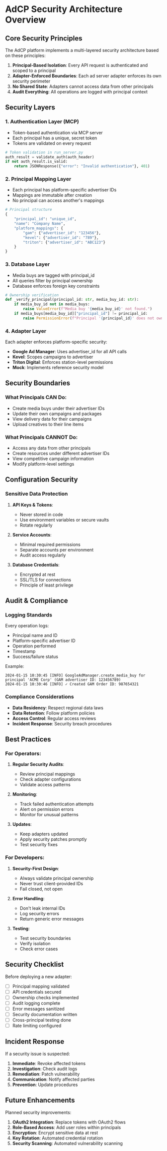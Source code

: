 # AdCP Security Architecture Overview

## Core Security Principles

The AdCP platform implements a multi-layered security architecture based on these principles:

1. **Principal-Based Isolation**: Every API request is authenticated and scoped to a principal
2. **Adapter-Enforced Boundaries**: Each ad server adapter enforces its own security perimeter
3. **No Shared State**: Adapters cannot access data from other principals
4. **Audit Everything**: All operations are logged with principal context

## Security Layers

### 1. Authentication Layer (MCP)

- Token-based authentication via MCP server
- Each principal has a unique, secret token
- Tokens are validated on every request

```python
# Token validation in run_server.py
auth_result = validate_auth(auth_header)
if not auth_result.is_valid:
    return JSONResponse({"error": "Invalid authentication"}, 401)
```

### 2. Principal Mapping Layer

- Each principal has platform-specific advertiser IDs
- Mappings are immutable after creation
- No principal can access another's mappings

```python
# Principal structure
{
    "principal_id": "unique_id",
    "name": "Company Name",
    "platform_mappings": {
        "gam": {"advertiser_id": "123456"},
        "kevel": {"advertiser_id": "789"},
        "triton": {"advertiser_id": "ABC123"}
    }
}
```

### 3. Database Layer

- Media buys are tagged with principal_id
- All queries filter by principal ownership
- Database enforces foreign key constraints

```python
# Ownership verification
def _verify_principal(principal_id: str, media_buy_id: str):
    if media_buy_id not in media_buys:
        raise ValueError(f"Media buy '{media_buy_id}' not found.")
    if media_buys[media_buy_id]["principal_id"] != principal_id:
        raise PermissionError(f"Principal '{principal_id}' does not own media buy '{media_buy_id}'.")
```

### 4. Adapter Layer

Each adapter enforces platform-specific security:
- **Google Ad Manager**: Uses advertiser_id for all API calls
- **Kevel**: Scopes campaigns to advertiser
- **Triton Digital**: Enforces station-level permissions
- **Mock**: Implements reference security model

## Security Boundaries

### What Principals CAN Do:
- Create media buys under their advertiser IDs
- Update their own campaigns and packages
- View delivery data for their campaigns
- Upload creatives to their line items

### What Principals CANNOT Do:
- Access any data from other principals
- Create resources under different advertiser IDs
- View competitive campaign information
- Modify platform-level settings

## Configuration Security

### Sensitive Data Protection

1. **API Keys & Tokens**:
   - Never stored in code
   - Use environment variables or secure vaults
   - Rotate regularly

2. **Service Accounts**:
   - Minimal required permissions
   - Separate accounts per environment
   - Audit access regularly

3. **Database Credentials**:
   - Encrypted at rest
   - SSL/TLS for connections
   - Principle of least privilege

## Audit & Compliance

### Logging Standards

Every operation logs:
- Principal name and ID
- Platform-specific advertiser ID
- Operation performed
- Timestamp
- Success/failure status

Example:
```
2024-01-15 10:30:45 [INFO] GoogleAdManager.create_media_buy for principal 'ACME Corp' (GAM advertiser ID: 123456789)
2024-01-15 10:30:46 [INFO] ✓ Created GAM Order ID: 987654321
```

### Compliance Considerations

- **Data Residency**: Respect regional data laws
- **Data Retention**: Follow platform policies
- **Access Control**: Regular access reviews
- **Incident Response**: Security breach procedures

## Best Practices

### For Operators:

1. **Regular Security Audits**:
   - Review principal mappings
   - Check adapter configurations
   - Validate access patterns

2. **Monitoring**:
   - Track failed authentication attempts
   - Alert on permission errors
   - Monitor for unusual patterns

3. **Updates**:
   - Keep adapters updated
   - Apply security patches promptly
   - Test security fixes

### For Developers:

1. **Security-First Design**:
   - Always validate principal ownership
   - Never trust client-provided IDs
   - Fail closed, not open

2. **Error Handling**:
   - Don't leak internal IDs
   - Log security errors
   - Return generic error messages

3. **Testing**:
   - Test security boundaries
   - Verify isolation
   - Check error cases

## Security Checklist

Before deploying a new adapter:

- [ ] Principal mapping validated
- [ ] API credentials secured
- [ ] Ownership checks implemented
- [ ] Audit logging complete
- [ ] Error messages sanitized
- [ ] Security documentation written
- [ ] Cross-principal testing done
- [ ] Rate limiting configured

## Incident Response

If a security issue is suspected:

1. **Immediate**: Revoke affected tokens
2. **Investigation**: Check audit logs
3. **Remediation**: Patch vulnerability
4. **Communication**: Notify affected parties
5. **Prevention**: Update procedures

## Future Enhancements

Planned security improvements:

1. **OAuth2 Integration**: Replace tokens with OAuth2 flows
2. **Role-Based Access**: Add user roles within principals
3. **Encryption**: Encrypt sensitive data at rest
4. **Key Rotation**: Automated credential rotation
5. **Security Scanning**: Automated vulnerability scanning
